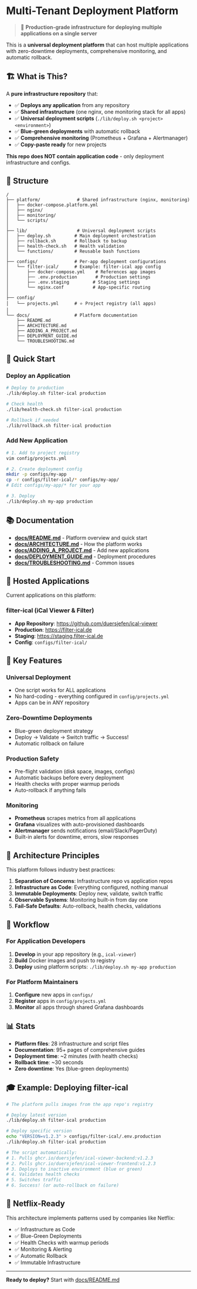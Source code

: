 # Multi-Tenant Deployment Platform

> 🎉 **Production-grade infrastructure for deploying multiple applications on a single server**

This is a **universal deployment platform** that can host multiple applications with zero-downtime deployments, comprehensive monitoring, and automatic rollback.

## 🏗️ What is This?

A **pure infrastructure repository** that:

- ✅ **Deploys any application** from any repository
- ✅ **Shared infrastructure** (one nginx, one monitoring stack for all apps)
- ✅ **Universal deployment scripts** (`./lib/deploy.sh <project> <environment>`)
- ✅ **Blue-green deployments** with automatic rollback
- ✅ **Comprehensive monitoring** (Prometheus + Grafana + Alertmanager)
- ✅ **Copy-paste ready** for new projects

**This repo does NOT contain application code** - only deployment infrastructure and configs.

## 📁 Structure

```
/
├── platform/              # Shared infrastructure (nginx, monitoring)
│   ├── docker-compose.platform.yml
│   ├── nginx/
│   ├── monitoring/
│   └── scripts/
│
├── lib/                   # Universal deployment scripts
│   ├── deploy.sh         # Main deployment orchestration
│   ├── rollback.sh       # Rollback to backup
│   ├── health-check.sh   # Health validation
│   └── functions/        # Reusable bash functions
│
├── configs/              # Per-app deployment configurations
│   └── filter-ical/      # Example: filter-ical app config
│       ├── docker-compose.yml    # References app images
│       ├── .env.production       # Production settings
│       ├── .env.staging         # Staging settings
│       └── nginx.conf           # App-specific routing
│
├── config/
│   └── projects.yml      # ⭐ Project registry (all apps)
│
└── docs/                 # Platform documentation
    ├── README.md
    ├── ARCHITECTURE.md
    ├── ADDING_A_PROJECT.md
    ├── DEPLOYMENT_GUIDE.md
    └── TROUBLESHOOTING.md
```

## 🚀 Quick Start

### Deploy an Application

```bash
# Deploy to production
./lib/deploy.sh filter-ical production

# Check health
./lib/health-check.sh filter-ical production

# Rollback if needed
./lib/rollback.sh filter-ical production
```

### Add New Application

```bash
# 1. Add to project registry
vim config/projects.yml

# 2. Create deployment config
mkdir -p configs/my-app
cp -r configs/filter-ical/* configs/my-app/
# Edit configs/my-app/* for your app

# 3. Deploy
./lib/deploy.sh my-app production
```

## 📚 Documentation

- **[docs/README.md](docs/README.md)** - Platform overview and quick start
- **[docs/ARCHITECTURE.md](docs/ARCHITECTURE.md)** - How the platform works
- **[docs/ADDING_A_PROJECT.md](docs/ADDING_A_PROJECT.md)** - Add new applications
- **[docs/DEPLOYMENT_GUIDE.md](docs/DEPLOYMENT_GUIDE.md)** - Deployment procedures
- **[docs/TROUBLESHOOTING.md](docs/TROUBLESHOOTING.md)** - Common issues

## 🎯 Hosted Applications

Current applications on this platform:

### filter-ical (iCal Viewer & Filter)
- **App Repository**: https://github.com/duersjefen/ical-viewer
- **Production**: https://filter-ical.de
- **Staging**: https://staging.filter-ical.de
- **Config**: `configs/filter-ical/`

## 🔧 Key Features

### Universal Deployment
- One script works for ALL applications
- No hard-coding - everything configured in `config/projects.yml`
- Apps can be in ANY repository

### Zero-Downtime Deployments
- Blue-green deployment strategy
- Deploy → Validate → Switch traffic → Success!
- Automatic rollback on failure

### Production Safety
- Pre-flight validation (disk space, images, configs)
- Automatic backups before every deployment
- Health checks with proper warmup periods
- Auto-rollback if anything fails

### Monitoring
- **Prometheus** scrapes metrics from all applications
- **Grafana** visualizes with auto-provisioned dashboards
- **Alertmanager** sends notifications (email/Slack/PagerDuty)
- Built-in alerts for downtime, errors, slow responses

## 🌟 Architecture Principles

This platform follows industry best practices:

1. **Separation of Concerns**: Infrastructure repo vs application repos
2. **Infrastructure as Code**: Everything configured, nothing manual
3. **Immutable Deployments**: Deploy new, validate, switch traffic
4. **Observable Systems**: Monitoring built-in from day one
5. **Fail-Safe Defaults**: Auto-rollback, health checks, validations

## 🔄 Workflow

### For Application Developers

1. **Develop** in your app repository (e.g., `ical-viewer`)
2. **Build** Docker images and push to registry
3. **Deploy** using platform scripts: `./lib/deploy.sh my-app production`

### For Platform Maintainers

1. **Configure** new apps in `configs/`
2. **Register** apps in `config/projects.yml`
3. **Monitor** all apps through shared Grafana dashboards

## 📊 Stats

- **Platform files**: 28 infrastructure and script files
- **Documentation**: 95+ pages of comprehensive guides
- **Deployment time**: ~2 minutes (with health checks)
- **Rollback time**: ~30 seconds
- **Zero downtime**: Yes (blue-green deployments)

## 🎓 Example: Deploying filter-ical

```bash
# The platform pulls images from the app repo's registry

# Deploy latest version
./lib/deploy.sh filter-ical production

# Deploy specific version
echo "VERSION=v1.2.3" > configs/filter-ical/.env.production
./lib/deploy.sh filter-ical production

# The script automatically:
# 1. Pulls ghcr.io/duersjefen/ical-viewer-backend:v1.2.3
# 2. Pulls ghcr.io/duersjefen/ical-viewer-frontend:v1.2.3
# 3. Deploys to inactive environment (blue or green)
# 4. Validates health checks
# 5. Switches traffic
# 6. Success! (or auto-rollback on failure)
```

## 🌟 Netflix-Ready

This architecture implements patterns used by companies like Netflix:

- ✅ Infrastructure as Code
- ✅ Blue-Green Deployments
- ✅ Health Checks with warmup periods
- ✅ Monitoring & Alerting
- ✅ Automatic Rollback
- ✅ Immutable Infrastructure

---

**Ready to deploy?** Start with [docs/README.md](docs/README.md)